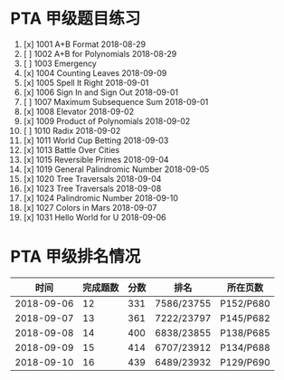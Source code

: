 # PTA 甲级题目练习
1. [x] 1001 A+B Format 2018-08-29 
2. [ ] 1002 A+B for Polynomials 2018-08-29
3. [ ] 1003 Emergency 
4. [x] 1004 Counting Leaves 2018-09-09
5. [x] 1005 Spell It Right 2018-09-01
6. [x] 1006 Sign In and Sign Out 2018-09-01
7. [ ] 1007 Maximum Subsequence Sum 2018-09-01
8. [x] 1008 Elevator 2018-09-02
9. [x] 1009 Product of Polynomials 2018-09-02
10. [ ] 1010 Radix 2018-09-02
11. [x] 1011 World Cup Betting 2018-09-03
13. [x] 1013 Battle Over Cities 
14. [x] 1015 Reversible Primes 2018-09-04 
15. [x] 1019 General Palindromic Number 2018-09-05
16. [x] 1020 Tree Traversals 2018-09-04
17. [x] 1023 Tree Traversals 2018-09-08
18. [x] 1024 Palindromic Number 2018-09-10
19. [x] 1027 Colors in Mars 2018-09-07
20. [x] 1031 Hello World for U 2018-09-06

# PTA 甲级排名情况
时间|完成题数|分数|排名|所在页数
--|--|--|--|--
2018-09-06 |12|331|7586/23755 |P152/P680
2018-09-07 |13|361|7222/23797 |P145/P682
2018-09-08 |14|400|6838/23855 |P138/P685
2018-09-09 |15|414|6707/23912 |P134/P688
2018-09-10 |16|439|6489/23932 |P129/P690
